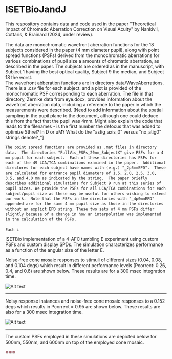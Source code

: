 # ISETBioJandJ

This respository contains data and code used in the paper "Theoretical Impact of Chromatic Aberration Correction on Visual Acuity"
by Nankivil, Cottaris, & Brainard (2024, under review).

The data are monochromatic wavefront aberration functions for the 18 subjects considered in the paper (4 mm diameter pupil), along with point spread functions (PSFs) derived from the monochromatic aberrations for various combinations of pupil size a amounts of chromatic aberration, as described in the paper.  The subjects are ordered as in the manuscript, with Subject 1 having the best optical quality, Subject 9 the median, and Subject 18 the worst.  
	The wavefront abberation functions are in directory data/WaveAberrations.  There is a .csv file for each subject. and a plot is provided of the monochromatic PSF corresponding to each aberration.  The file in that directory, Zernike data from eye.docx, provides information about the wavefront aberration data, including a reference to the paper in which the measurements were described. [Need to add information about the spatial sampling in the pupil plane to the document, although one could deduce this from the fact that the pupil was 4mm. Might also explain the code that leads to the filenames - is the first number the defocus that was added to optimize Sthrel? In D or uM? What do the "astig_axis_0" versus "no_atig0" strings denote?_"]
	
	The point spread functions are provided as .mat files in directory data.  The directories "FullVis_PSFs_20nm_SubjectX" give PSFs for a 4 mm pupil for each subject.  Each of these directories has PSFs for each of the 49 LCA/TCA combinations examined in the paper.  Additional directores for each subject have names with (e.g.) "_2p5mmEPD".  These are calculated for entrance pupil diameters of 1.5, 2.0, 2.5, 3.0, 3.5, and 4.0 mm as indicated by the string.  The paper briefly describes additional simulations for Subject 9 run at this series of pupil sizes. We provide the PSFs for all LCA/TCA combinations for each subject/pupil size as these may be useful for others wishing to extend our work.  Note that the PSFs in the directories with "_4p0mmEPD" appended are for the same 4 mm pupil size as those in the directories without an explict EPD string. These two sets of 4 mm PSFs differ slightly because of a change in how an interpolation was implemented in the calculation of the PSFs.
	
	Each i
ISETBio implementation of a 4-AFC tumbling E experiment using custom PSFs and custom display SPDs.
The simulation characterizes performance as a function of the angular size of the letter E.

Noise-free cone mosaic responses to stimuli of different sizes (0.04, 0.08, and 0.104 degs) which result in different performance levels (Pcorrect: 0.26, 0.4, and 0.6) are shown below.
These results are for a 300 msec integration time.

<img
  src="/figures/noisefree.png"
  alt="Alt text"
  title="Noise-free cone mosaic response instances"
  style="display: inline-block; margin: 0 auto; max-width: 300px">
  
---
  
Noisy response instances and noise-free cone mosaic responses to a 0.152 degs which results in Pcorrect = 0.95 are shown below.
These results are also for a 300 msec integration time.

<img
  src="/figures/noisy.png"
  alt="Alt text"
  title="Noisy cone mosaic response instances"
  style="display: inline-block; margin: 0 auto; max-width: 300px">

---

The custom PSFs employed in these simulations are depicted below for 500nm, 550nm, and 600nm on top of the employed cone mosaic.

<img
  src="/figures/PSFsAndConeMosaic.png"
  alt="Alt text"
  title="Noisy cone mosaic response instances"
  style="display: inline-block; margin: 0 auto; max-width: 30px">
  
